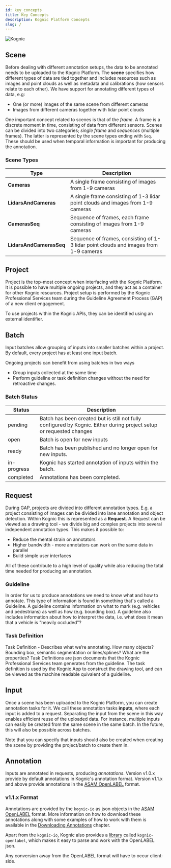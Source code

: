 ```yaml
---
id: key_concepts
title: Key Concepts
description: Kognic Platform Concepts
slug: /
---
```


![Kognic](/img/kognic-domain.png)


## Scene

Before dealing with different annotation setups, the data to be annotated needs to be uploaded to the Kognic Platform. 
The **scene** specifies how different types of data are tied together and includes resources such as images
and point clouds as well as metadata and calibrations (how sensors relate to each other). We have support for annotating
different types of data, e.g:

- One (or more) images of the same scene from different cameras
- Images from different cameras together with lidar point clouds

One important concept related to scenes is that of the _frame_. A frame is a discrete moment in time, 
consisting of data from different sensors. Scenes can be divided into two categories; _single frame_ and _sequences_ 
(multiple frames). The latter is represented by the scene types ending with `Seq`. These should be used when temporal
information is important for producing the annotation.


### Scene Types
| Type                           | Description                                                                           |
| -------------------------------|---------------------------------------------------------------------------------------|
| **Cameras**                    | A single frame consisting of images from 1-9 cameras                                  |
| **LidarsAndCameras**           | A single frame consisting of 1-3 lidar point clouds and images from 1-9 cameras       |
| **CamerasSeq**                 | Sequence of frames, each frame consisting of images from 1-9 cameras                  |
| **LidarsAndCamerasSeq**        | Sequence of frames, consisting of 1-3 lidar point clouds and images from 1-9 cameras  |



## Project

Project is the top-most concept when interfacing with the Kognic Platform. It is possible to have multiple ongoing projects, and they act as a container for other Kognic resources.
Project setup is performed by the Kognic Professional Services team during the Guideline Agreement Process (GAP) of a new client engagement.

To use projects within the Kognic APIs, they can be identified using an external identifier.

## Batch

Input batches allow grouping of inputs into smaller batches within a project. By default, every project has at least one input batch.

Ongoing projects can benefit from using batches in two ways

- Group inputs collected at the same time
- Perform guideline or task definition changes without the need for retroactive changes.

### Batch Status

| Status      | Description                                                                                                            |
| ----------- | ---------------------------------------------------------------------------------------------------------------------- |
| pending     | Batch has been created but is still not fully configured by Kognic. Either during project setup or requested changes |
| open        | Batch is open for new inputs                                                                                           |
| ready       | Batch has been published and no longer open for new inputs.                                                            |
| in-progress | Kognic has started annotation of inputs within the batch.                                                            |
| completed   | Annotations has been completed.                                                                                        |

## Request

During GAP, projects are divided into different annotation types. E.g. a project consisting of images can be divided
into lane annotation and object detection. Within Kognic this is represented as a **Request**.
A Request can be viewed as a drawing tool - we divide big and complex projects into several independent annotation types.
This makes it possible to:

- Reduce the mental strain on annotators
- Higher bandwidth - more annotators can work on the same data in parallel
- Build simple user interfaces

All of these contribute to a high level of quality while also reducing the total time needed for producing an annotation.

### Guideline

In order for us to produce annotations we need to know what and how to annotate. This type of information is found in something that's called a Guideline. A guideline contains information on what to mark (e.g. vehicles and pedestrians) as well as how (e.g. bounding box). A guideline also includes information about how to interpret the data, i.e. what does it mean that a vehicle is "heavily occluded"?

### Task Definition

Task Definition - Describes what we’re annotating. How many objects? Bounding box, semantic segmentation or lines/splines? What are the properties? Task Definitions are json documents that the Kognic Professional Services team generates from the guideline. The task definition is used by the Kognic App to construct the drawing tool, and can be viewed as the machine readable quivalent of a guideline.


## Input

Once a scene has been uploaded to the Kognic Platform, you can create annotation tasks for it. We call these annotation
tasks **inputs**, where each input is added to a request. Separating the input from the scene in this way enables 
efficient reuse of the uploaded data. For instance, multiple inputs can easily be created from the same scene in the 
same batch. In the future, this will also be possible across batches.

Note that you can specify that inputs should also be created when creating the scene by providing the project/batch
to create them in.


## Annotation

Inputs are annotated in requests, producing _annotations_. Version v1.0.x provide by default annotations in Kognic's
annotation format. Version v1.1.x and above provide annotations in the [ASAM OpenLABEL](https://www.asam.net/project-detail/asam-openlabel-v100/) format.

### v1.1.x Format
Annotations are provided by the `kognic-io` as json objects in the [ASAM OpenLABEL](openlabel/openlabel-format) format.
More information on how to download these annotations along with some examples of how to work with them is available 
in the [Downloading Annotations](kognic-io/annotations.md) chapter.

Apart from the `kognic-io`, Kognic also provides a [library](openlabel/python-client) called `kognic-openlabel`,
which makes it easy to parse and work with the OpenLABEL json.

Any conversion away from the OpenLABEL format will have to occur client-side.

